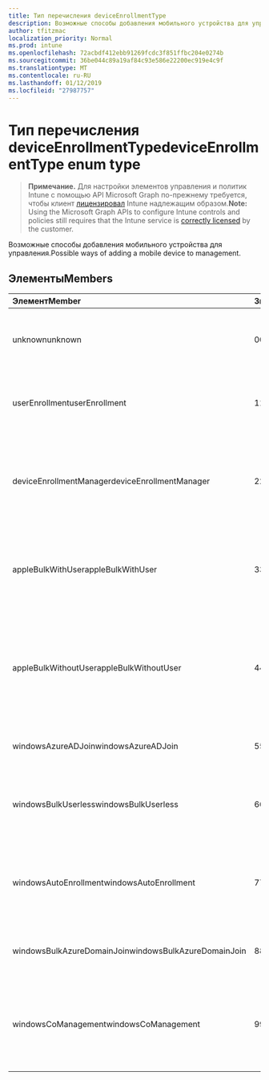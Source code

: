 ```yaml
---
title: Тип перечисления deviceEnrollmentType
description: Возможные способы добавления мобильного устройства для управления.
author: tfitzmac
localization_priority: Normal
ms.prod: intune
ms.openlocfilehash: 72acbdf412ebb91269fcdc3f851ffbc204e0274b
ms.sourcegitcommit: 36be044c89a19af84c93e586e22200ec919e4c9f
ms.translationtype: MT
ms.contentlocale: ru-RU
ms.lasthandoff: 01/12/2019
ms.locfileid: "27987757"
---
```

# <a name="deviceenrollmenttype-enum-type"></a><span data-ttu-id="807e1-103">Тип перечисления deviceEnrollmentType</span><span class="sxs-lookup"><span data-stu-id="807e1-103">deviceEnrollmentType enum type</span></span>

> <span data-ttu-id="807e1-104">**Примечание.** Для настройки элементов управления и политик Intune с помощью API Microsoft Graph по-прежнему требуется, чтобы клиент [лицензировал](https://go.microsoft.com/fwlink/?linkid=839381) Intune надлежащим образом.</span><span class="sxs-lookup"><span data-stu-id="807e1-104">**Note:** Using the Microsoft Graph APIs to configure Intune controls and policies still requires that the Intune service is [correctly licensed](https://go.microsoft.com/fwlink/?linkid=839381) by the customer.</span></span>

<span data-ttu-id="807e1-105">Возможные способы добавления мобильного устройства для управления.</span><span class="sxs-lookup"><span data-stu-id="807e1-105">Possible ways of adding a mobile device to management.</span></span>

## <a name="members"></a><span data-ttu-id="807e1-106">Элементы</span><span class="sxs-lookup"><span data-stu-id="807e1-106">Members</span></span>
|<span data-ttu-id="807e1-107">Элемент</span><span class="sxs-lookup"><span data-stu-id="807e1-107">Member</span></span>|<span data-ttu-id="807e1-108">Значение</span><span class="sxs-lookup"><span data-stu-id="807e1-108">Value</span></span>|<span data-ttu-id="807e1-109">Описание</span><span class="sxs-lookup"><span data-stu-id="807e1-109">Description</span></span>|
|:---|:---|:---|
|<span data-ttu-id="807e1-110">unknown</span><span class="sxs-lookup"><span data-stu-id="807e1-110">unknown</span></span>|<span data-ttu-id="807e1-111">0</span><span class="sxs-lookup"><span data-stu-id="807e1-111">0</span></span>|<span data-ttu-id="807e1-112">Тип регистрации значения по умолчанию не собираются.</span><span class="sxs-lookup"><span data-stu-id="807e1-112">Default value, enrollment type was not collected.</span></span>|
|<span data-ttu-id="807e1-113">userEnrollment</span><span class="sxs-lookup"><span data-stu-id="807e1-113">userEnrollment</span></span>|<span data-ttu-id="807e1-114">1</span><span class="sxs-lookup"><span data-stu-id="807e1-114">1</span></span>|<span data-ttu-id="807e1-115">Регистрация управляемых пользователя по каналу BYOD.</span><span class="sxs-lookup"><span data-stu-id="807e1-115">User driven enrollment through BYOD channel.</span></span>|
|<span data-ttu-id="807e1-116">deviceEnrollmentManager</span><span class="sxs-lookup"><span data-stu-id="807e1-116">deviceEnrollmentManager</span></span>|<span data-ttu-id="807e1-117">2</span><span class="sxs-lookup"><span data-stu-id="807e1-117">2</span></span>|<span data-ttu-id="807e1-118">Регистрация пользователя с учетной записью диспетчера устройств заявок через Интернет.</span><span class="sxs-lookup"><span data-stu-id="807e1-118">User enrollment with a device enrollment manager account.</span></span>|
|<span data-ttu-id="807e1-119">appleBulkWithUser</span><span class="sxs-lookup"><span data-stu-id="807e1-119">appleBulkWithUser</span></span>|<span data-ttu-id="807e1-120">3</span><span class="sxs-lookup"><span data-stu-id="807e1-120">3</span></span>|<span data-ttu-id="807e1-121">Регистрация массового Apple с задачей пользователя (DEP, Apple Configurator).</span><span class="sxs-lookup"><span data-stu-id="807e1-121">Apple bulk enrollment with user challenge (DEP, Apple Configurator).</span></span>|
|<span data-ttu-id="807e1-122">appleBulkWithoutUser</span><span class="sxs-lookup"><span data-stu-id="807e1-122">appleBulkWithoutUser</span></span>|<span data-ttu-id="807e1-123">4</span><span class="sxs-lookup"><span data-stu-id="807e1-123">4</span></span>|<span data-ttu-id="807e1-124">Apple массового заявок через Интернет без запроса пользователя (Config Mobile DEP конфигуратора Apple).</span><span class="sxs-lookup"><span data-stu-id="807e1-124">Apple bulk enrollment without user challenge (DEP, Apple Configurator, Mobile Config).</span></span>|
|<span data-ttu-id="807e1-125">windowsAzureADJoin</span><span class="sxs-lookup"><span data-stu-id="807e1-125">windowsAzureADJoin</span></span>|<span data-ttu-id="807e1-126">5</span><span class="sxs-lookup"><span data-stu-id="807e1-126">5</span></span>|<span data-ttu-id="807e1-127">Присоединение к Windows Azure AD 10.</span><span class="sxs-lookup"><span data-stu-id="807e1-127">Windows 10 Azure AD Join.</span></span>|
|<span data-ttu-id="807e1-128">windowsBulkUserless</span><span class="sxs-lookup"><span data-stu-id="807e1-128">windowsBulkUserless</span></span>|<span data-ttu-id="807e1-129">6</span><span class="sxs-lookup"><span data-stu-id="807e1-129">6</span></span>|<span data-ttu-id="807e1-130">Массовое 10 Windows подачи заявок через ICD с сертификатом.</span><span class="sxs-lookup"><span data-stu-id="807e1-130">Windows 10 Bulk enrollment through ICD with certificate.</span></span>|
|<span data-ttu-id="807e1-131">windowsAutoEnrollment</span><span class="sxs-lookup"><span data-stu-id="807e1-131">windowsAutoEnrollment</span></span>|<span data-ttu-id="807e1-132">7</span><span class="sxs-lookup"><span data-stu-id="807e1-132">7</span></span>|<span data-ttu-id="807e1-133">Windows 10 автоматической подачи заявок.</span><span class="sxs-lookup"><span data-stu-id="807e1-133">Windows 10 automatic enrollment.</span></span> <span data-ttu-id="807e1-134">(Добавление учетной записи работы)</span><span class="sxs-lookup"><span data-stu-id="807e1-134">(Add work account)</span></span>|
|<span data-ttu-id="807e1-135">windowsBulkAzureDomainJoin</span><span class="sxs-lookup"><span data-stu-id="807e1-135">windowsBulkAzureDomainJoin</span></span>|<span data-ttu-id="807e1-136">8</span><span class="sxs-lookup"><span data-stu-id="807e1-136">8</span></span>|<span data-ttu-id="807e1-137">Windows 10 в пакетном режиме присоединиться к Azure AD.</span><span class="sxs-lookup"><span data-stu-id="807e1-137">Windows 10 bulk Azure AD Join.</span></span>|
|<span data-ttu-id="807e1-138">windowsCoManagement</span><span class="sxs-lookup"><span data-stu-id="807e1-138">windowsCoManagement</span></span>|<span data-ttu-id="807e1-139">9</span><span class="sxs-lookup"><span data-stu-id="807e1-139">9</span></span>|<span data-ttu-id="807e1-140">Windows 10 совместного управления, вызванные автопилот или групповой политики.</span><span class="sxs-lookup"><span data-stu-id="807e1-140">Windows 10 co-management triggered by AutoPilot or Group Policy.</span></span>|



